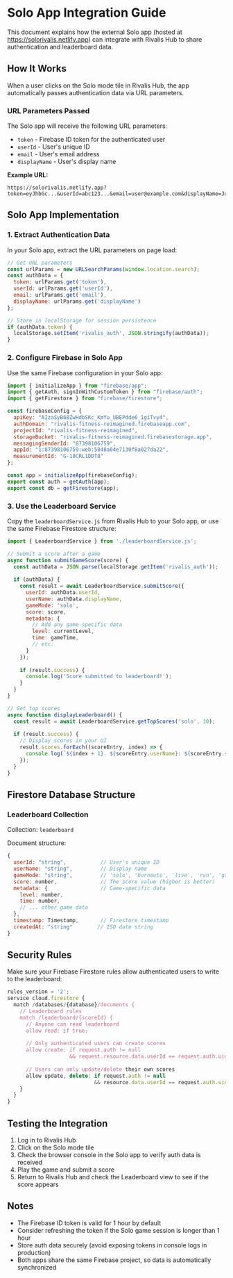 # Solo App Integration Guide

This document explains how the external Solo app (hosted at https://solorivalis.netlify.app) can integrate with Rivalis Hub to share authentication and leaderboard data.

## How It Works

When a user clicks on the Solo mode tile in Rivalis Hub, the app automatically passes authentication data via URL parameters.

### URL Parameters Passed

The Solo app will receive the following URL parameters:

- `token` - Firebase ID token for the authenticated user
- `userId` - User's unique ID
- `email` - User's email address
- `displayName` - User's display name

**Example URL:**
```
https://solorivalis.netlify.app?token=eyJhbGc...&userId=abc123...&email=user@example.com&displayName=John
```

## Solo App Implementation

### 1. Extract Authentication Data

In your Solo app, extract the URL parameters on page load:

```javascript
// Get URL parameters
const urlParams = new URLSearchParams(window.location.search);
const authData = {
  token: urlParams.get('token'),
  userId: urlParams.get('userId'),
  email: urlParams.get('email'),
  displayName: urlParams.get('displayName')
};

// Store in localStorage for session persistence
if (authData.token) {
  localStorage.setItem('rivalis_auth', JSON.stringify(authData));
}
```

### 2. Configure Firebase in Solo App

Use the same Firebase configuration in your Solo app:

```javascript
import { initializeApp } from "firebase/app";
import { getAuth, signInWithCustomToken } from "firebase/auth";
import { getFirestore } from "firebase/firestore";

const firebaseConfig = {
  apiKey: "AIzaSyB68ZwHdbSKc_KmYu_UBEPdde6_1giTvy4",
  authDomain: "rivalis-fitness-reimagined.firebaseapp.com",
  projectId: "rivalis-fitness-reimagined",
  storageBucket: "rivalis-fitness-reimagined.firebasestorage.app",
  messagingSenderId: "87398106759",
  appId: "1:87398106759:web:5048a04e7130f8a027da22",
  measurementId: "G-18CRL1DDT8"
};

const app = initializeApp(firebaseConfig);
export const auth = getAuth(app);
export const db = getFirestore(app);
```

### 3. Use the Leaderboard Service

Copy the `leaderboardService.js` from Rivalis Hub to your Solo app, or use the same Firebase Firestore structure:

```javascript
import { LeaderboardService } from './leaderboardService.js';

// Submit a score after a game
async function submitGameScore(score) {
  const authData = JSON.parse(localStorage.getItem('rivalis_auth'));
  
  if (authData) {
    const result = await LeaderboardService.submitScore({
      userId: authData.userId,
      userName: authData.displayName,
      gameMode: 'solo',
      score: score,
      metadata: {
        // Add any game-specific data
        level: currentLevel,
        time: gameTime,
        // etc.
      }
    });
    
    if (result.success) {
      console.log('Score submitted to leaderboard!');
    }
  }
}

// Get top scores
async function displayLeaderboard() {
  const result = await LeaderboardService.getTopScores('solo', 10);
  
  if (result.success) {
    // Display scores in your UI
    result.scores.forEach((scoreEntry, index) => {
      console.log(`${index + 1}. ${scoreEntry.userName}: ${scoreEntry.score}`);
    });
  }
}
```

## Firestore Database Structure

### Leaderboard Collection

Collection: `leaderboard`

Document structure:
```javascript
{
  userId: "string",           // User's unique ID
  userName: "string",         // Display name
  gameMode: "string",         // 'solo', 'burnouts', 'live', 'run', 'gameboard'
  score: number,              // The score value (higher is better)
  metadata: {                 // Game-specific data
    level: number,
    time: number,
    // ... other game data
  },
  timestamp: Timestamp,       // Firestore timestamp
  createdAt: "string"        // ISO date string
}
```

## Security Rules

Make sure your Firebase Firestore rules allow authenticated users to write to the leaderboard:

```javascript
rules_version = '2';
service cloud.firestore {
  match /databases/{database}/documents {
    // Leaderboard rules
    match /leaderboard/{scoreId} {
      // Anyone can read leaderboard
      allow read: if true;
      
      // Only authenticated users can create scores
      allow create: if request.auth != null 
                    && request.resource.data.userId == request.auth.uid;
      
      // Users can only update/delete their own scores
      allow update, delete: if request.auth != null 
                            && resource.data.userId == request.auth.uid;
    }
  }
}
```

## Testing the Integration

1. Log in to Rivalis Hub
2. Click on the Solo mode tile
3. Check the browser console in the Solo app to verify auth data is received
4. Play the game and submit a score
5. Return to Rivalis Hub and check the Leaderboard view to see if the score appears

## Notes

- The Firebase ID token is valid for 1 hour by default
- Consider refreshing the token if the Solo game session is longer than 1 hour
- Store auth data securely (avoid exposing tokens in console logs in production)
- Both apps share the same Firebase project, so data is automatically synchronized
